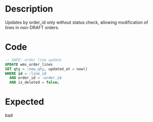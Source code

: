 # Description

Updates by order_id only without status check, allowing modification of lines in non-DRAFT orders.

# Code

```sql
-- SAFE: order line update
UPDATE wms_order_lines
SET qty = :new_qty, updated_at = now()
WHERE id = :line_id
  AND order_id = :order_id
  AND is_deleted = false;
```

# Expected

bad